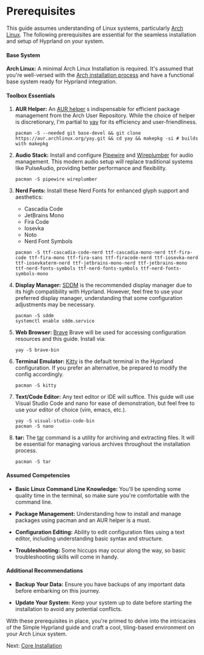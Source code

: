 # Prerequisites
This guide assumes understanding of Linux systems, particularly [Arch Linux](https://archlinux.org/). The following prerequisites are essential for the seamless installation and setup of Hyprland on your system.

#### Base System
**Arch Linux:**  A minimal Arch Linux Installation is required. It's assumed that you're well-versed with the [Arch installation process]((https://wiki.archlinux.org/title/Installation_guide)) and have a functional base system ready for Hyprland integration.

#### Toolbox Essentials
1. **AUR Helper:** An [AUR helper](https://wiki.archlinux.org/title/AUR_helpers) s indispensable for efficient package management from the Arch User Repository. While the choice of helper is discretionary, I'm partial to [yay](https://aur.archlinux.org/packages/yay) for its efficiency and user-friendliness.

    ```
    pacman -S --needed git base-devel && git clone https://aur.archlinux.org/yay.git && cd yay && makepkg -si # builds with makepkg
    ```

2. **Audio Stack:** Install and configure [Pipewire](https://wiki.archlinux.org/title/PipeWire) and [Wireplumber](https://wiki.archlinux.org/title/WirePlumber) for audio management. This modern audio setup will replace traditional systems like PulseAudio, providing better performance and flexibility.

    ```
    pacman -S pipewire wireplumber
    ```

3. **Nerd Fonts:** Install these Nerd Fonts for enhanced glyph support and aesthetics:
    * Cascadia Code
    * JetBrains Mono
    * Fira Code
    * Iosevka
    * Noto
    * Nerd Font Symbols

    ```
    pacman -S ttf-cascadia-code-nerd ttf-cascadia-mono-nerd ttf-fira-code ttf-fira-mono ttf-fira-sans ttf-firacode-nerd ttf-iosevka-nerd ttf-iosevkaterm-nerd ttf-jetbrains-mono-nerd ttf-jetbrains-mono ttf-nerd-fonts-symbols ttf-nerd-fonts-symbols ttf-nerd-fonts-symbols-mono
    ```

4. **Display Manager:** [SDDM](https://wiki.archlinux.org/title/SDDM) is the recommended display manager due to its high compatibility with Hyprland. However, feel free to use your preferred display manager, understanding that some configuration adjustments may be necessary. 

    ```
    pacman -S sddm
    systemctl enable sddm.service
    ```

5. **Web Browser:** [Brave](https://brave.com/en-in/linux/) Brave will be used for accessing configuration resources and this guide. Install via:

    ```
    yay -S brave-bin
    ```

6. **Terminal Emulator:** [Kitty](https://wiki.archlinux.org/title/Kitty) is the default terminal in the Hyprland configuration. If you prefer an alternative, be prepared to modify the config accordingly.

    ```
    pacman -S kitty
    ```

7. **Text/Code Editor:** Any text editor or IDE will suffice. This guide will use Visual Studio Code and nano for ease of demonstration, but feel free to use your editor of choice (vim, emacs, etc.).

    ```
    yay -S visual-studio-code-bin
    pacman -S nano
    ```

8. **tar:** The [tar](https://www.baeldung.com/linux/tar-command) command is a utility for archiving and extracting files. It will be essential for managing various archives throughout the installation process.

    ```
    pacman -S tar
    ```

#### Assumed Competencies
*  **Basic Linux Command Line Knowledge:** You'll be spending some quality time in the terminal, so make sure you're comfortable with the command line.

*  **Package Management:** Understanding how to install and manage packages using pacman and an AUR helper is a must.

*  **Configuration Editing:** Ability to edit configuration files using a text editor, including understanding basic syntax and structure.

*  **Troubleshooting:** Some hiccups may occur along the way, so basic troubleshooting skills will come in handy.

#### Additional Recommendations
*  **Backup Your Data:** Ensure you have backups of any important data before embarking on this journey.

*  **Update Your System:** Keep your system up to date before starting the installation to avoid any potential conflicts.

With these prerequisites in place, you're primed to delve into the intricacies of the Simple Hyprland guide and craft a cool, tiling-based environment on your Arch Linux system.

Next: [Core Installation](docs/installation_Hypr.md)
